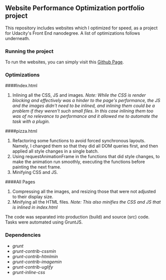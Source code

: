 ## Website Performance Optimization portfolio project

This repository includes websites which I optimized for speed, as a project for Udacity's Front End nanodegree. A list of optimizations follows underneath.

### Running the project

To run the websites, you can simply visit this [Github Page](http://pmrcunha.github.io/udacity_p4/).

### Optimizations

####Index.html

1. Inlining all the CSS, JS and images.
_Note: While the CSS is render blocking and effectively was a hinder to the page's performance, the JS and the images didn't need to be inlined, and inlining them could be a problem if they weren't such small files. In this case inlining them too was of no relevance to performance and it allowed me to automate the task with a plugin._

####pizza.html

1. Refactoring some functions to avoid forced synchronous layouts. Namely, I changed them so that they did all DOM queries first, and then applied all style changes in a single batch.
2. Using requestAnimationFrame in the functions that did style changes, to make the animation run smoothly, executing the functions before painting the next frame.
3. Minifying CSS and JS.

####All Pages

1. Compressing all the images, and resizing those that were not adjusted to their display size.
2. Minifying all the HTML files.
_Note: This also minifies the CSS and JS that is inlined in index.html_

The code was separated into production (build) and source (src) code. Tasks were automated using GruntJS.

### Dependencies

+ _grunt_
+ _grunt-contrib-cssmin_
+ _grunt-contrib-htmlmin_
+ _grunt-contrib-imagemin_
+ _grunt-contrib-uglify_
+ _grunt-inline-css_